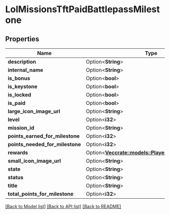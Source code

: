 # LolMissionsTftPaidBattlepassMilestone

## Properties

Name | Type | Description | Notes
------------ | ------------- | ------------- | -------------
**description** | Option<**String**> |  | [optional]
**internal_name** | Option<**String**> |  | [optional]
**is_bonus** | Option<**bool**> |  | [optional]
**is_keystone** | Option<**bool**> |  | [optional]
**is_locked** | Option<**bool**> |  | [optional]
**is_paid** | Option<**bool**> |  | [optional]
**large_icon_image_url** | Option<**String**> |  | [optional]
**level** | Option<**i32**> |  | [optional]
**mission_id** | Option<**String**> |  | [optional]
**points_earned_for_milestone** | Option<**i32**> |  | [optional]
**points_needed_for_milestone** | Option<**i32**> |  | [optional]
**rewards** | Option<[**Vec<crate::models::PlayerMissionRewardDto>**](PlayerMissionRewardDTO.md)> |  | [optional]
**small_icon_image_url** | Option<**String**> |  | [optional]
**state** | Option<**String**> |  | [optional]
**status** | Option<**String**> |  | [optional]
**title** | Option<**String**> |  | [optional]
**total_points_for_milestone** | Option<**i32**> |  | [optional]

[[Back to Model list]](../README.md#documentation-for-models) [[Back to API list]](../README.md#documentation-for-api-endpoints) [[Back to README]](../README.md)


